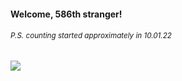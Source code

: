 #### Welcome, 586th stranger!

###### <sup>P.S. counting started approximately in 10.01.22</sup>

<img src="https://kraftwerk28.pp.ua/vcnt.png"></img>
